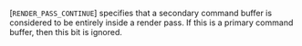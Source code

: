 [`RENDER_PASS_CONTINUE`] specifies that a
secondary command buffer is considered to be entirely inside a render
pass.
If this is a primary command buffer, then this bit is ignored.